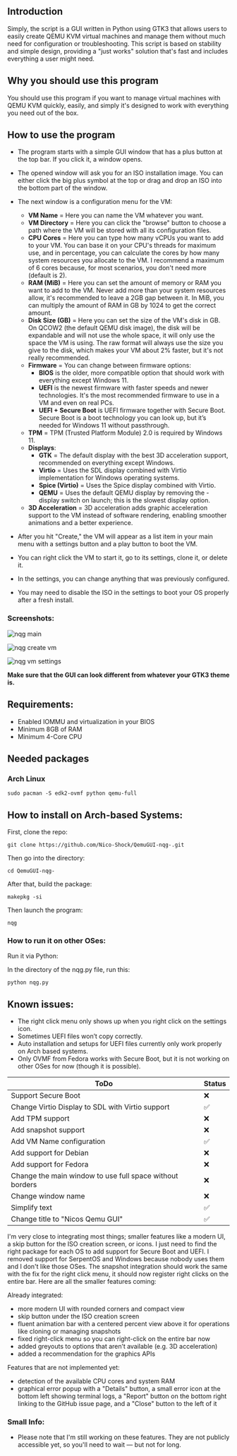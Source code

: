## Introduction

Simply, the script is a GUI written in Python using GTK3 that allows users to easily create QEMU KVM virtual machines and manage them without much need for configuration or troubleshooting. This script is based on stability and simple design, providing a "just works" solution that's fast and includes everything a user might need.

## Why you should use this program

You should use this program if you want to manage virtual machines with QEMU KVM quickly, easily, and simply it's designed to work with everything you need out of the box.

## How to use the program

- The program starts with a simple GUI window that has a plus button at the top bar. If you click it, a window opens.
- The opened window will ask you for an ISO installation image. You can either click the big plus symbol at the top or drag and drop an ISO into the bottom part of the window.
- The next window is a configuration menu for the VM:

  - **VM Name** = Here you can name the VM whatever you want.
  - **VM Directory** = Here you can click the "browse" button to choose a path where the VM will be stored with all its configuration files.
  - **CPU Cores** = Here you can type how many vCPUs you want to add to your VM. You can base it on your CPU's threads for maximum use, and in percentage, you can calculate the cores by how many system resources you allocate to the VM. I recommend a maximum of 6 cores because, for most scenarios, you don't need more (default is 2).
  - **RAM (MiB)** = Here you can set the amount of memory or RAM you want to add to the VM. Never add more than your system resources allow, it's recommended to leave a 2GB gap between it. In MiB, you can multiply the amount of RAM in GB by 1024 to get the correct amount.
  - **Disk Size (GB)** = Here you can set the size of the VM's disk in GB. On QCOW2 (the default QEMU disk image), the disk will be expandable and will not use the whole space, it will only use the space the VM is using. The raw format will always use the size you give to the disk, which makes your VM about 2% faster, but it's not really recommended.
  - **Firmware** = You can change between firmware options:
    - **BIOS** is the older, more compatible option that should work with everything except Windows 11.
    - **UEFI** is the newest firmware with faster speeds and newer technologies. It's the most recommended firmware to use in a VM and even on real PCs.
    - **UEFI + Secure Boot** is UEFI firmware together with Secure Boot. Secure Boot is a boot technology you can look up, but it’s needed for Windows 11 without passthrough.
  - **TPM** = TPM (Trusted Platform Module) 2.0 is required by Windows 11.
  - **Displays**:
    - **GTK** = The default display with the best 3D acceleration support, recommended on everything except Windows.
    - **Virtio** = Uses the SDL display combined with Virtio implementation for Windows operating systems.
    - **Spice (Virtio)** = Uses the Spice display combined with Virtio.
    - **QEMU** = Uses the default QEMU display by removing the -display switch on launch; this is the slowest display option.
  - **3D Acceleration** = 3D acceleration adds graphic acceleration support to the VM instead of software rendering, enabling smoother animations and a better experience.

- After you hit "Create," the VM will appear as a list item in your main menu with a settings button and a play button to boot the VM.
- You can right click the VM to start it, go to its settings, clone it, or delete it.
- In the settings, you can change anything that was previously configured.
- You may need to disable the ISO in the settings to boot your OS properly after a fresh install.

### **Screenshots:**

![nqg main](https://github.com/user-attachments/assets/6a910865-18cd-465e-8896-4651bb1f221b)

![nqg create vm](https://github.com/user-attachments/assets/498fce03-6119-4345-b916-b73bff64e53c)

![nqg vm settings](https://github.com/user-attachments/assets/09ce9b3b-ded8-4824-9b2b-975966fa0275)

**Make sure that the GUI can look different from whatever your GTK3 theme is.**

## Requirements:

- Enabled IOMMU and virtualization in your BIOS
- Minimum 8GB of RAM
- Minimum 4-Core CPU

## Needed packages

### Arch Linux

```
sudo pacman -S edk2-ovmf python qemu-full
```

## How to install on Arch-based Systems:

First, clone the repo:

```
git clone https://github.com/Nico-Shock/QemuGUI-nqg-.git
```

Then go into the directory:

```
cd QemuGUI-nqg-
```

After that, build the package:

```
makepkg -si
```

Then launch the program:

```
nqg
```

### How to run it on other OSes:

Run it via Python:

In the directory of the nqg.py file, run this:

```
python nqg.py
```

## Known issues:

- The right click menu only shows up when you right click on the settings icon.
- Sometimes UEFI files won’t copy correctly.
- Auto installation and setups for UEFI files currently only work properly on Arch based systems.
- Only OVMF from Fedora works with Secure Boot, but it is not working on other OSes for now (though it is possible).


| ToDo                                          | Status  |
|-----------------------------------------------|---------|
| Support Secure Boot                           | ❌      |
| Change Virtio Display to SDL with Virtio support | ✅  |
| Add TPM support                               | ❌      |
| Add snapshot support                          | ❌      |
| Add VM Name configuration                     | ✅      |
| Add support for Debian | ❌      |
| Add support for Fedora | ❌      |
| Change the main window to use full space without borders | ❌  |
| Change window name                            | ❌      |
| Simplify text                                 | ✅      |
| Change title to "Nicos Qemu GUI"              | ✅      |

I'm very close to integrating most things; smaller features like a modern UI, a skip button for the ISO creation screen, or icons. I just need to find the right package for each OS to add support for Secure Boot and UEFI. I removed support for SerpentOS and Windows because nobody uses them and I don't like those OSes. The snapshot integration should work the same with the fix for the right click menu, it should now register right clicks on the entire bar. Here are all the smaller features coming:

Already integrated:
- more modern UI with rounded corners and compact view  
- skip button under the ISO creation screen  
- fluent animation bar with a centered percent view above it for operations like cloning or managing snapshots  
- fixed right-click menu so you can right-click on the entire bar now  
- added greyouts to options that aren’t available (e.g. 3D acceleration)  
- added a recommendation for the graphics APIs  

Features that are not implemented yet:
- detection of the available CPU cores and system RAM  
- graphical error popup with a "Details" button, a small error icon at the bottom left showing terminal logs, a "Report" button on the bottom right linking to the GitHub issue page, and a "Close" button to the left of it

### Small Info:

- Please note that I'm still working on these features. They are not publicly accessible yet, so you'll need to wait — but not for long.
